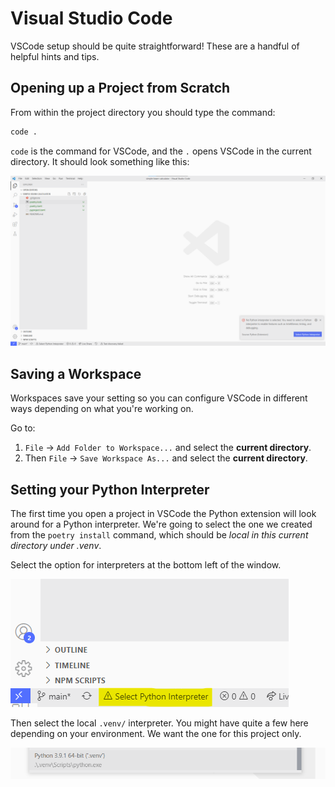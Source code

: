 # Visual Studio Code

VSCode setup should be quite straightforward! These are a handful of helpful hints and tips. 

## Opening up a Project from Scratch

From within the project directory you should type the command:

```bash
code .
```

`code` is the command for VSCode, and the `.` opens VSCode in the current directory. It should look something like this:

![open-vscode](sources/vscode-open.png)

## Saving a Workspace

Workspaces save your setting so you can configure VSCode in different ways depending on what you're working on.

Go to:

1. `File` -> `Add Folder to Workspace...` and select the **current directory**. 
2. Then `File` -> `Save Workspace As...` and select the **current directory**. 

## Setting your Python Interpreter

The first time you open a project in VSCode the Python extension will look around for a Python interpreter. We're going to select the one we created from the `poetry install` command, which should be *local in this current directory under .venv*.

Select the option for interpreters at the bottom left of the window.

![select-interp](sources/vscode-select-interpreter.png)

Then select the local `.venv/` interpreter. You might have quite a few here depending on your environment. We want the one for this project only.

![local-interp](sources/vscode-venv.png)
